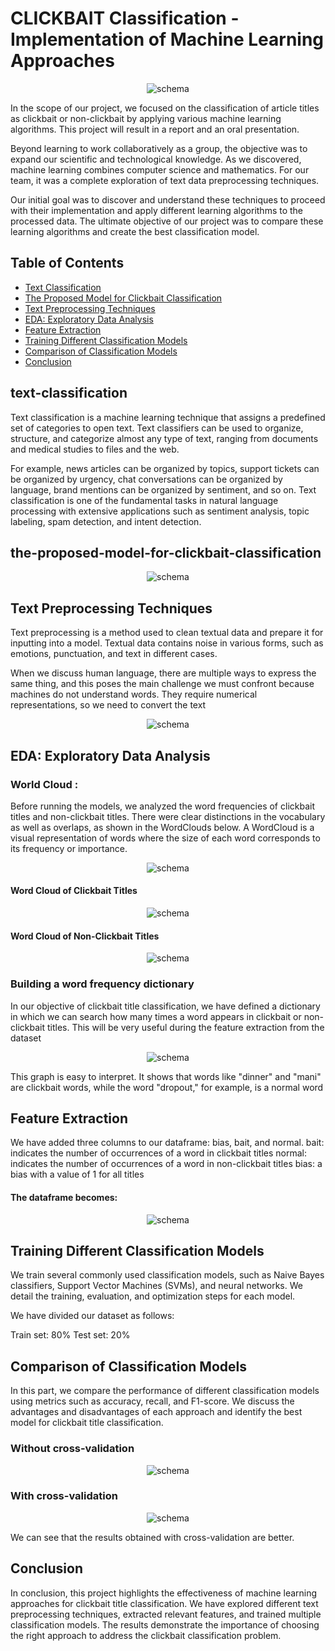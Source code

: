 # CLICKBAIT Classification - Implementation of Machine Learning Approaches


<p align="center">
  <img src="https://github.com/kaoutar-lakdim/the-classification-of-CLICKBAIT/assets/74473164/c585d9a1-85e1-405c-86d4-cdc256586230" alt="schema">
</p>


In the scope of our project, we focused on the classification of article titles as clickbait or non-clickbait by applying various machine learning algorithms. This project will result in a report and an oral presentation.

Beyond learning to work collaboratively as a group, the objective was to expand our scientific and technological knowledge. As we discovered, machine learning combines computer science and mathematics. For our team, it was a complete exploration of text data preprocessing techniques.

Our initial goal was to discover and understand these techniques to proceed with their implementation and apply different learning algorithms to the processed data. The ultimate objective of our project was to compare these learning algorithms and create the best classification model.



## Table of Contents

- [Text Classification](#text-classification)
- [The Proposed Model for Clickbait Classification](#the-proposed-model-for-clickbait-classification)
- [Text Preprocessing Techniques](#text-preprocessing-techniques)
- [EDA: Exploratory Data Analysis](#eda-exploratory-data-analysis)
- [Feature Extraction](#feature-extraction)
- [Training Different Classification Models](#training-different-classification-models)
- [Comparison of Classification Models](#comparison-of-classification-models)
- [Conclusion](#conclusion)

## text-classification

Text classification is a machine learning technique that assigns a predefined set of categories to open text. Text classifiers can be used to organize, structure, and categorize almost any type of text, ranging from documents and medical studies to files and the web.

For example, news articles can be organized by topics, support tickets can be organized by urgency, chat conversations can be organized by language, brand mentions can be organized by sentiment, and so on. Text classification is one of the fundamental tasks in natural language processing with extensive applications such as sentiment analysis, topic labeling, spam detection, and intent detection.

## the-proposed-model-for-clickbait-classification
<p align="center">
  <img src="https://github.com/kaoutar-lakdim/the-classification-of-CLICKBAIT/assets/74473164/5f3d60ca-f3ee-4add-830b-622da9b11d0d" alt="schema">
</p>

## Text Preprocessing Techniques

Text preprocessing is a method used to clean textual data and prepare it for inputting into a model. Textual data contains noise in various forms, such as emotions, punctuation, and text in different cases.

When we discuss human language, there are multiple ways to express the same thing, and this poses the main challenge we must confront because machines do not understand words. They require numerical representations, so we need to convert the text

<p align="center">
  <img src="https://github.com/kaoutar-lakdim/the-classification-of-CLICKBAIT/assets/74473164/fc7b8e4b-c7ad-46f9-9d5f-d2000f376662" alt="schema">
</p>

## EDA: Exploratory Data Analysis
###  World Cloud :
Before running the models, we analyzed the word frequencies of clickbait titles and non-clickbait titles. There were clear distinctions in the vocabulary as well as overlaps, as shown in the WordClouds below.
A WordCloud is a visual representation of words where the size of each word corresponds to its frequency or importance.
<p align="center">
  <img src="https://github.com/kaoutar-lakdim/the-classification-of-CLICKBAIT/assets/74473164/c53872b6-0742-4b77-acd4-261dcc9f1435" alt="schema">
</p>

#### Word Cloud of Clickbait Titles
<p align="center">
  <img src="https://github.com/kaoutar-lakdim/the-classification-of-CLICKBAIT/assets/74473164/c53872b6-0742-4b77-acd4-261dcc9f1435" alt="schema">
</p>

#### Word Cloud of Non-Clickbait Titles
<p align="center">
  <img src="https://github.com/kaoutar-lakdim/the-classification-of-CLICKBAIT/assets/74473164/31550f8e-0f10-446f-ac83-46c7b313537f" alt="schema">
</p>

### Building a word frequency dictionary

In our objective of clickbait title classification, we have defined a dictionary in which we can search how many times a word appears in clickbait or non-clickbait titles. This will be very useful during the feature extraction from the dataset
<p align="center">
  <img src="https://github.com/kaoutar-lakdim/the-classification-of-CLICKBAIT/assets/74473164/a6395d52-e10c-49c7-be7b-c229cec495c2" alt="schema">
</p>

This graph is easy to interpret. It shows that words like "dinner" and "mani" are clickbait words, while the word "dropout," for example, is a normal word



## Feature Extraction
We have added three columns to our dataframe: bias, bait, and normal.
bait: indicates the number of occurrences of a word in clickbait titles
normal: indicates the number of occurrences of a word in non-clickbait titles
bias: a bias with a value of 1 for all titles

#### The dataframe becomes:
<p align="center">
  <img src="https://github.com/kaoutar-lakdim/the-classification-of-CLICKBAIT/assets/74473164/c72bd487-6441-4f1f-9ef0-244f5a6fd3d4" alt="schema">
</p>

## Training Different Classification Models

We train several commonly used classification models, such as Naive Bayes classifiers, Support Vector Machines (SVMs), and neural networks. We detail the training, evaluation, and optimization steps for each model.

We have divided our dataset as follows:

Train set: 80%
Test set: 20%

## Comparison of Classification Models

In this part, we compare the performance of different classification models using metrics such as accuracy, recall, and F1-score. We discuss the advantages and disadvantages of each approach and identify the best model for clickbait title classification.

### Without cross-validation
<p align="center">
  <img src="https://github.com/kaoutar-lakdim/the-classification-of-CLICKBAIT/assets/74473164/a502078e-0ede-4ea6-a107-da69aac6dfa5" alt="schema">
</p>

### With cross-validation
<p align="center">
  <img src="https://github.com/kaoutar-lakdim/the-classification-of-CLICKBAIT/assets/74473164/ab1e5e69-c57f-44bb-84dc-f4c1229b8716" alt="schema">
</p>

We can see that the results obtained with cross-validation are better.

## Conclusion

In conclusion, this project highlights the effectiveness of machine learning approaches for clickbait title classification. We have explored different text preprocessing techniques, extracted relevant features, and trained multiple classification models. The results demonstrate the importance of choosing the right approach to address the clickbait classification problem.


